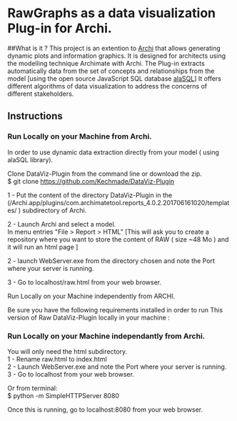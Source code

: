 # RawGraphs as a data visualization Plug-in for Archi.
##What is it ?
This project is an extention to [Archi](https://github.com/archimatetool/archi) that allows generating dynamic plots and information graphics. It is designed for architects using the modelling technique Archimate with Archi. The Plug-in extracts automatically data from the set of concepts and relationships from the model [using the open source JavaScript SQL database [alaSQL](http://alasql.org/)] It offers different algorithms of data visualization to address the concerns of different stakeholders.

## Instructions

### Run Locally on your Machine from Archi.

In order to use dynamic data extraction directly from your model ( using alaSQL library).

Clone DataViz-Plugin from the command line or download the zip. \
$ git clone https://github.com/Kechmade/DataViz-Plugin

1 -  Put the content of the directory DataViz-Plugin in the (/Archi.app/plugins/com.archimatetool.reports_4.0.2.201706161020/templates/ ) subdirectory of Archi.


2 - Launch Archi and select a model.\
In menu entries "File > Report > HTML" [This will ask you to create a repository where you want to store the content of RAW ( size ~48 Mo ) and it  will run an html page ]


2 - launch WebServer.exe from the directory chosen and note the Port where your server is running. 

3 - Go to localhost/raw.html from your web browser. 


Run Locally on your Machine independently from ARCHI.

Be sure you have the following requirements installed in order to run This version of Raw DataViz-Plugin locally in your machine :

### Run Locally on your Machine independantly from Archi.

You will only need the html subdirectory. \
1 - Rename raw.html to index.html \
2 - Launch WebServer.exe and note the Port where your server is running. \
3 - Go to localhost from your web browser. 

Or from terminal: \
$ python -m SimpleHTTPServer 8080

Once this is running, go to localhost:8080  from your web browser. 

